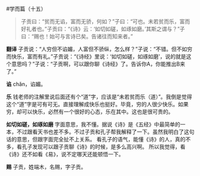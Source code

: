 #学而篇（十五）

>子贡曰：“贫而无谄，富而无骄，何如？”子曰：“可也。未若贫而乐，富而好礼者也。”子贡曰：“《诗》云：‘如切如磋，如琢如磨。’其斯之谓与？”子曰：“赐也！始可与言诗已矣。告诸往而知来者。”

**翻译**
子贡说：“人穷但不谄媚，人富但不骄纵，怎么样？”子说：“不错。但不如穷而快乐，富而有礼。”子贡说：“《诗经》里说：‘如切如磋，如琢如磨’，说的就是这个意思吗？”子说：“子贡啊，可以跟你聊《诗经》了。告诉你A，你能推出B来了。”

**谄**
chǎn，谄媚。

**乐**
钱老师的注解里说后面还有个“道”字，应该是“未若贫而乐（道）”。我倒是觉得这个“道”字是可有可无。直接理解成快乐也挺好。毕竟，穷的人很少快乐。如果穷，却可以快乐，必然有一个很好的心态，乐在其中。这也是很可贵的。

**如切如磋，如琢如磨**
字面意思，我不懂。据说《诗》是《五经》中最简单的一本，不过跟看天书也差不多。不过子贡和孔子帮我解释了一下。虽然我明白了这句话的意思，但跟字面完全扯不上关系。
看孔子的语气，能懂《诗》的人，真的不多，看孔子发现可以跟子贡聊《诗》的时候，是多么高兴啊。
所以我觉得，看《诗》还不如看《易》，说不定哪天还能顿悟一下。

**赐**
子贡，姓端木，名赐，字子贡。
